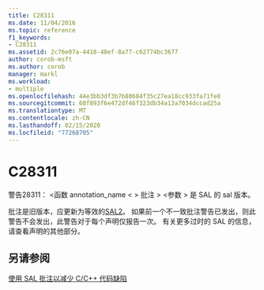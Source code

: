```yaml
---
title: C28311
ms.date: 11/04/2016
ms.topic: reference
f1_keywords:
- C28311
ms.assetid: 2c76e07a-4418-40ef-8a77-c62774bc3677
author: corob-msft
ms.author: corob
manager: markl
ms.workload:
- multiple
ms.openlocfilehash: 44e3bb3df3b7b80684f35c27ea18cc933fa71fe8
ms.sourcegitcommit: 68f893f6e472df46f323db34a13a7034dccad25a
ms.translationtype: MT
ms.contentlocale: zh-CN
ms.lasthandoff: 02/15/2020
ms.locfileid: "77268705"
---
```

# <a name="c28311"></a>C28311
警告28311： \<函数 annotation_name < > 批注 > \<参数 > 是 SAL 的 sal 版本。

 批注是旧版本，应更新为等效的[SAL2](../code-quality/using-sal-annotations-to-reduce-c-cpp-code-defects.md)。 如果前一个不一致批注警告已发出，则此警告不会发出，此警告对于每个声明仅报告一次。 有关更多过时的 SAL 的信息，请查看声明的其他部分。

## <a name="see-also"></a>另请参阅
 [使用 SAL 批注以减少 C/C++ 代码缺陷](../code-quality/using-sal-annotations-to-reduce-c-cpp-code-defects.md)
